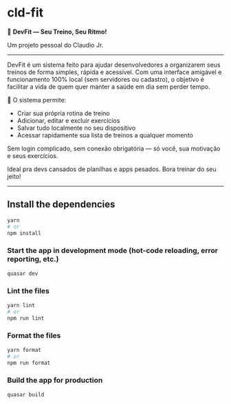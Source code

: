 # cld-fit

💪 **DevFit — Seu Treino, Seu Ritmo!**

Um projeto pessoal do Claudio Jr.

---

DevFit é um sistema feito para ajudar desenvolvedores a organizarem seus treinos de forma simples, rápida e acessível. Com uma interface amigável e funcionamento 100% local (sem servidores ou cadastro), o objetivo é facilitar a vida de quem quer manter a saúde em dia sem perder tempo.

🎯 O sistema permite:

- Criar sua própria rotina de treino
- Adicionar, editar e excluir exercícios
- Salvar tudo localmente no seu dispositivo
- Acessar rapidamente sua lista de treinos a qualquer momento

Sem login complicado, sem conexão obrigatória — só você, sua motivação e seus exercícios.

Ideal pra devs cansados de planilhas e apps pesados. Bora treinar do seu jeito!

---

## Install the dependencies

```bash
yarn
# or
npm install
```

### Start the app in development mode (hot-code reloading, error reporting, etc.)

```bash
quasar dev
```

### Lint the files

```bash
yarn lint
# or
npm run lint
```

### Format the files

```bash
yarn format
# or
npm run format
```

### Build the app for production

```bash
quasar build
```

